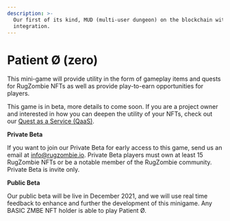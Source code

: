 ```yaml
---
description: >-
  Our first of its kind, MUD (multi-user dungeon) on the blockchain with NFT
  integration.
---
```


# Patient Ø (zero)

This mini-game will provide utility in the form of gameplay items and quests for RugZombie NFTs as well as provide play-to-earn opportunities for players.&#x20;

This game is in beta, more details to come soon. If you are a project owner and interested in how you can deepen the utility of your NFTs, check out our [Quest as a Service (QaaS)](quest-as-a-service-qaas.md).



**Private Beta**

If you want to join our Private Beta for early access to this game, send us an email at info@rugzombie.io. Private Beta players must own at least 15 RugZombie NFTs or be a notable member of the RugZombie community. Private Beta is invite only.&#x20;

**Public Beta**

Our public beta will be live in December 2021, and we will use real time feedback to enhance and further the development of this minigame. Any BASIC ZMBE NFT holder is able to play Patient Ø.&#x20;

